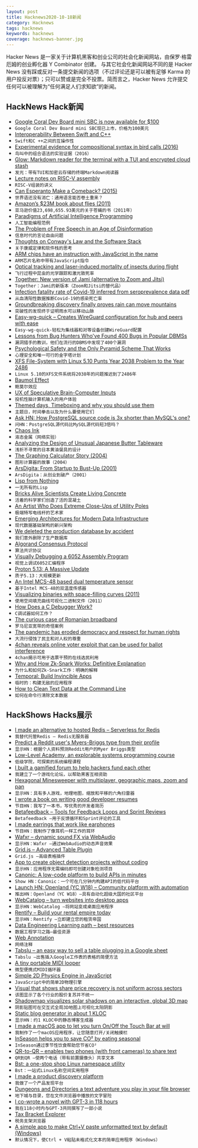 ```yaml
---
layout: post
title: Hacknews2020-10-18新闻
category: Hacknews
tags: hacknews
keywords: hacknews
coverage: hacknews-banner.jpg
---
```


Hacker News 是一家关于计算机黑客和创业公司的社会化新闻网站，由保罗·格雷厄姆的创业孵化器 Y Combinator 创建。
与其它社会化新闻网站不同的是 Hacker News 没有踩或反对一条提交新闻的选项（不过评论还是可以被有足够 Karma 的用户投反对票）；只可以赞或是完全不投票。简而言之，Hacker News 允许提交任何可以被理解为“任何满足人们求知欲”的新闻。

## HackNews Hack新闻


- [Google Coral Dev Board mini SBC is now available for $100](https://www.cnx-software.com/2020/10/17/buy-coral-dev-board-mini-sbc/)
- `Google Coral Dev Board mini SBC现已上市，价格为100美元`
- [Interoperability Between Swift and C++](https://github.com/apple/swift/blob/main/docs/CppInteroperabilityManifesto.md)
- `Swift和C ++之间的互操作性`
- [Experimental evidence for compositional syntax in bird calls (2016)](https://www.ncbi.nlm.nih.gov/pmc/articles/PMC4786783/)
- `鸟叫中的组合语法的实验证据（2016）`
- [Glow: Markdown reader for the terminal with a TUI and encrypted cloud stash](https://github.com/charmbracelet/glow)
- `发光：带有TUI和加密云存储的终端Markdown阅读器`
- [Lecture notes on RISC-V assembly](https://web.eecs.utk.edu/~smarz1/courses/ece356/notes/assembly/)
- `RISC-V组装的讲义`
- [Can Esperanto Make a Comeback? (2015)](https://www.npr.org/sections/goatsandsoda/2015/06/13/413968033/esperanto-is-not-dead-can-the-universal-language-make-a-comeback)
- `世界语还没有消亡：通用语言能否卷土重来？ `
- [Amazon’s $23M book about flies (2011)](http://www.michaeleisen.org/blog/?p=358)
- `亚马逊价值23,698,655.93美元的关于苍蝇的书（2011年）`
- [Paradigms of Artificial Intelligence Programming](https://github.com/norvig/paip-lisp)
- `人工智能编程范例`
- [The Problem of Free Speech in an Age of Disinformation](https://www.nytimes.com/2020/10/13/magazine/free-speech.html)
- `信息时代的言论自由问题`
- [Thoughts on Conway's Law and the Software Stack](https://blog.jessfraz.com/post/thoughts-on-conways-law-and-the-software-stack/)
- `关于康威定律和软件栈的思考`
- [ARM chips have an instruction with JavaScript in the name](https://stackoverflow.com/questions/50966676/why-do-arm-chips-have-an-instruction-with-javascript-in-the-name-fjcvtzs)
- `ARM芯片名称中带有JavaScript指令`
- [Optical tracking and laser-induced mortality of insects during flight](https://www.nature.com/articles/s41598-020-71824-y)
- `飞行过程中昆虫的光学跟踪和激光致死率`
- [Together: New version of Jami (alternative to Zoom and Jitsi)](https://jami.net/together-the-new-version-of-jami-and-a-new-step-forward/)
- `Together：Jami的新版本（Zoom和Jitsi的替代品）`
- [Infection fatality rate of Covid-19 inferred from seroprevalence data pdf](https://www.who.int/bulletin/online_first/BLT.20.265892.pdf)
- `从血清阳性数据推断Covid-19的感染死亡率`
- [Groundbreaking discovery finally proves rain can move mountains](https://phys.org/news/2020-10-groundbreaking-discovery-mountains.html)
- `突破性的发现终于证明雨水可以移动山脉`
- [Easy-wg-quick – Creates WireGuard configuration for hub and peers with ease](https://github.com/burghardt/easy-wg-quick)
- `Easy-wg-quick-轻松为集线器和对等设备创建WireGuard配置`
- [Lessons from Bug Hunters Who've Found 400 Bugs in Popular DBMSs](https://pingcap.com/blog/lessons-from-tidb-no.-1-bug-hunters-who-have-found-over-400-bugs-in-popular-dbmss)
- `漏洞猎手的教训，他们在流行的DBMS中发现了400个漏洞`
- [Psychological Safety and the Only Pyramid Scheme That Works](https://iamevan.me/categories/sre/psychological-safety-and-the-only-pyramid-scheme-that-works/)
- `心理安全和唯一可行的金字塔计划`
- [XFS File-System with Linux 5.10 Punts Year 2038 Problem to the Year 2486](https://www.phoronix.com/scan.php?page=news_item&px=XFS-Linux-5.10)
- `Linux 5.10的XFS文件系统将2038年的问题推迟到了2486年`
- [Baumol Effect](https://en.wikipedia.org/wiki/Baumol%27s_cost_disease)
- `鲍莫尔效应`
- [UX of Speculative Brain-Computer Inputs](https://scifiinterfaces.com/2020/10/16/ux-of-speculative-brain-computer-inputs/)
- `投机性脑计算机输入的用户体验`
- [Themed days, Timeboxing and why you should use them](https://www.jamalx31.com/post/themed-days-timeboxing-and-why-you-should-use-them)
- `主题日，时间拳击以及为什么要使用它们`
- [Ask HN: How PostgreSQL source code is 3x shorter than MySQL's one?](item?id=24813239)
- `问HN：PostgreSQL源代码比MySQL源代码短3倍吗？`
- [Chaos Ink](https://dev.scottdarby.com/chaos-ink/)
- `液态金属（网络实验）`
- [Analyzing the Design of Unusual Japanese Butter Tableware](https://www.core77.com/posts/102355/Analyzing-the-Design-of-Unusual-Japanese-Butter-Tableware)
- `浅析不寻常的日本黄油餐具的设计`
- [The Graphing Calculator Story (2004)](https://www.pacifict.com/Story/)
- `图形计算器的故事（2004）`
- [ArsDigita: From Startup to Bust-Up (2001)](https://random.waxy.org/arsdigita/)
- `ArsDigita：从创业到破产（2001）`
- [Lisp from Nothing](http://t3x.org/lfn/index.html)
- `一无所有的Lisp`
- [Bricks Alive Scientists Create Living Concrete](https://www.nytimes.com/2020/01/15/science/construction-concrete-bacteria-photosynthesis.html)
- `活着的科学家们创造了活的混凝土`
- [An Artist Who Does Extreme Close-Ups of Utility Poles](https://www.atlasobscura.com/articles/utility-pole-surfaces)
- `极端特写电线杆的艺术家`
- [Emerging Architectures for Modern Data Infrastructure](https://a16z.com/2020/10/15/the-emerging-architectures-for-modern-data-infrastructure/)
- `现代数据基础架构的新兴架构`
- [We deleted the production database by accident](https://keepthescore.co/blog/posts/deleting_the_production_database/)
- `我们意外删除了生产数据库`
- [Algorand Consensus Protocol](https://developer.algorand.org/docs/algorand_consensus/)
- `算法共识协议`
- [Visually Debugging a 6052 Assembly Program](https://docs.google.com/presentation/d/1VCXvyqwOWnQ1A0_yLM39zfU7bVXO4FEFrRk1rbM0uiE/present#slide=id.g3bd65e8dc9_0_32)
- `视觉上调试6052汇编程序`
- [Proton 5.13: A Massive Update](https://boilingsteam.com/proton-5-13-a-massive-update/)
- `质子5.13：大规模更新`
- [An Intel MCS-48 based dual temperature sensor](http://tech.mattmillman.com/projects/an-intel-mcs-48-based-dual-temperature-sensor/)
- `基于Intel MCS-48的双温度传感器`
- [Visualizing binaries with space-filling curves (2011)](http://corte.si/posts/visualisation/binvis/index.html)
- `使用空间填充曲线可视化二进制文件（2011）`
- [How Does a C Debugger Work?](https://blog.0x972.info/?d=2014/11/13/10/40/50-how-does-a-debugger-work)
- `C调试器如何工作？`
- [The curious case of Romanian broadband](https://medium.com/cgo-benchmark/the-curious-case-of-romanian-broadband-c58291b2fcda)
- `罗马尼亚宽带的奇怪案例`
- [The pandemic has eroded democracy and respect for human rights](https://www.economist.com/international/2020/10/17/the-pandemic-has-eroded-democracy-and-respect-for-human-rights)
- `大流行侵蚀了民主和对人权的尊重`
- [4chan reveals online voter exploit that can be used for ballot interference](https://twitter.com/WhjteHovse/status/1317671773203124226)
- `4chan揭示可用于选票干预的在线选民利用`
- [Why and How Zk-Snark Works: Definitive Explanation](https://arxiv.org/abs/1906.07221)
- `为什么和如何Zk-Snark工作：明确的解释`
- [Temporal: Build Invincible Apps](https://temporal.io/)
- `临时的：构建无敌的应用程序`
- [How to Clean Text Data at the Command Line](https://www.ezzeddinabdullah.com/posts/how-to-clean-text-data-at-the-command-line)
- `如何在命令行清除文本数据`


## HackShows Hacks展示

- [ I made an alternative to hosted Redis – Serverless for Redis](https://thiicket.com/)
- `我替代托管Redis – Redis无服务器`
- [ Predict a Reddit user's Myers-Briggs type from their profile](https://gimmeserendipity.com/mbtimodel/reddit/)
- `显示HN：根据个人资料预测Reddit用户的Myer Briggs类型`
- [ Low-Level Academy, an explorable systems programming course](https://lowlvl.org/tcp-ip-fundamentals/exchanging-messages)
- `低级学院，可探索的系统编程课程`
- [ I built a gamified forum to help hackers fund each other](https://hackerstash.com)
- `我建立了一个游戏化论坛，以帮助黑客互相资助`
- [ Hexagonal Minesweeper with multiplayer, geographic maps, zoom and pan](https://www.multisweeper.com/)
- `显示HN：具有多人游戏，地理地图，缩放和平移的六角扫雷器`
- [ I wrote a book on writing good developer resumes](https://thetechresume.com/)
- `节目HN：我写了一本书，写优秀的开发者简历`
- [ Betafeedback – Tools for Feedback Loops and Sprint Reviews](https://www.betafeedback.com)
- `Betafeedback –用于反馈循环和Sprint评论的工具`
- [ I made earrings that work like earphones](https://peripherii.com)
- `节目HN：我制作了像耳机一样工作的耳环`
- [ Wafxr – dynamic sound FX via WebAudio](https://andyhall.github.io/wafxr/)
- `显示HN：Wafxr –通过WebAudio的动态声音效果`
- [ Grid.js – Advanced Table Plugin](https://gridjs.io/)
- `Grid.js –高级表格插件`
- [ App to create object detection projects without coding](https://www.lookuq.com/create-your-own-app)
- `显示HN：应用程序无需编码即可创建对象检测项目`
- [ Canonic: A low-code platform to build APIs in minutes](https://canonic.dev)
- `Show HN：Canonic：一个可在几分钟内构建API的低代码平台`
- [Launch HN: Openland (YC W18) – Community platform with automation](item?id=24790209)
- `推出HN：Openland（YC W18）–具有自动化超级大国的社区平台`
- [ WebCatalog – turn websites into desktop apps](https://webcatalog.app/)
- `显示HN：WebCatalog –将网站变成桌面应用程序`
- [ Rentify – Build your rental empire today](https://rentify.store?v=1)
- `显示HN：Rentify –立即建立您的租赁帝国`
- [ Data Engineering Learning path – best resources](https://awesomedataengineering.com)
- `数据工程学习之路–最佳资源`
- [ Web Annotation](https://www.kontxt.io)
- `网络注释`
- [ Tabslu – an easy way to sell a table plugging in a Google sheet](https://tabslu.com)
- `Tabslu –出售插入Google工作表的表格的简便方法`
- [ A tiny portable MIDI looper](https://www.beeplab.one/)
- `微型便携式MIDI循环器`
- [ Simple 2D Physics Engine in JavaScript](https://github.com/reutiteuti/physics-js)
- `JavaScript中的简单2D物理引擎`
- [ Visual that shows share price recovery is not uniform across sectors](https://trends.getdata.io/compare/AMC,BA,CNK,CUK,DAL,FB,GOOG,MGM,NCLH,NFLX,RCL,UAL,AMZN/2020-10-17/360)
- `该图显示了各个行业的股价复苏并不统一`
- [ Shadowmap visualizes solar shadows on an interactive, global 3D map](https://shadowmap.org)
- `阴影贴图可在交互式全局3D地图上可视化太阳阴影`
- [ Static blog generator in about 1 KLOC](https://github.com/john-bokma/tumblelog)
- `显示HN：约1 KLOC中的静态博客生成器`
- [ I made a macOS app to let you turn On/Off the Touch Bar at will](item?id=24811653)
- `我制作了一个macOS应用程序，让您随意打开/关闭触摸栏`
- [ InSeason helps you to save CO² by eating seasonal](https://simon-frey.com/inseason/)
- `InSeason通过季节性饮食帮助您节省CO²`
- [ QR-to-QR – enables two phones (with front cameras) to share text](https://github.com/sradc/QR-to-QR)
- `QR到QR –使两个电话（带有前置摄像头）共享文本`
- [ Bst: a one-stop shop Linux namespace utility](https://github.com/aristanetworks/bst)
- `Bst：一站式Linux名称空间实用程序`
- [ I made a product discovery platform](https://prodafy.com/)
- `我做了一个产品发现平台`
- [ Dungeons and Directories a text adventure you play in your file browser](https://wheybags.com/dungeons_and_directories/)
- `地下城与目录，您在文件浏览器中播放的文字冒险`
- [ I co-wrote a novel with GPT-3 in 118 hours](https://docs.google.com/document/d/e/2PACX-1vQ9HMFiguP4wCerKi1Mna5OvhWe3XuURDD4OK9yASHoDiDtySB2bRgiMnJjM5ft_G59cR4i6toFbZex/pub)
- `我在118小时内与GPT-3共同撰写了一部小说`
- [ Tax Bracket Explorer](https://bigballi.com/tax-brackets)
- `税务支架浏览器`
- [ A simple app to make Ctrl+V paste unformatted text by default (Windows)](https://github.com/postprintum/devcomrade#whats-new)
- `默认情况下，使Ctrl + V粘贴未格式化文本的简单应用程序（Windows）`

